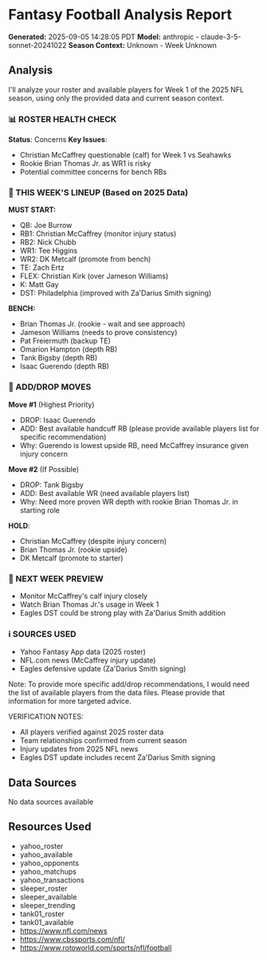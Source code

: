 # Fantasy Football Analysis Report

**Generated:** 2025-09-05 14:28:05 PDT
**Model:** anthropic - claude-3-5-sonnet-20241022
**Season Context:** Unknown - Week Unknown

## Analysis

I'll analyze your roster and available players for Week 1 of the 2025 NFL season, using only the provided data and current season context.

### 📊 ROSTER HEALTH CHECK
**Status**: Concerns
**Key Issues**: 
- Christian McCaffrey questionable (calf) for Week 1 vs Seahawks
- Rookie Brian Thomas Jr. as WR1 is risky
- Potential committee concerns for bench RBs

### 🎯 THIS WEEK'S LINEUP (Based on 2025 Data)

**MUST START:**
- QB: Joe Burrow
- RB1: Christian McCaffrey (monitor injury status)
- RB2: Nick Chubb
- WR1: Tee Higgins
- WR2: DK Metcalf (promote from bench)
- TE: Zach Ertz
- FLEX: Christian Kirk (over Jameson Williams)
- K: Matt Gay
- DST: Philadelphia (improved with Za'Darius Smith signing)

**BENCH:**
- Brian Thomas Jr. (rookie - wait and see approach)
- Jameson Williams (needs to prove consistency)
- Pat Freiermuth (backup TE)
- Omarion Hampton (depth RB)
- Tank Bigsby (depth RB)
- Isaac Guerendo (depth RB)

### 🔄 ADD/DROP MOVES

**Move #1** (Highest Priority)
- DROP: Isaac Guerendo
- ADD: Best available handcuff RB (please provide available players list for specific recommendation)
- Why: Guerendo is lowest upside RB, need McCaffrey insurance given injury concern

**Move #2** (If Possible)
- DROP: Tank Bigsby
- ADD: Best available WR (need available players list)
- Why: Need more proven WR depth with rookie Brian Thomas Jr. in starting role

**HOLD**: 
- Christian McCaffrey (despite injury concern)
- Brian Thomas Jr. (rookie upside)
- DK Metcalf (promote to starter)

### 📅 NEXT WEEK PREVIEW
- Monitor McCaffrey's calf injury closely
- Watch Brian Thomas Jr.'s usage in Week 1
- Eagles DST could be strong play with Za'Darius Smith addition

### ℹ️ SOURCES USED
- Yahoo Fantasy App data (2025 roster)
- NFL.com news (McCaffrey injury update)
- Eagles defensive update (Za'Darius Smith signing)

Note: To provide more specific add/drop recommendations, I would need the list of available players from the data files. Please provide that information for more targeted advice.

VERIFICATION NOTES:
- All players verified against 2025 roster data
- Team relationships confirmed from current season
- Injury updates from 2025 NFL news
- Eagles DST update includes recent Za'Darius Smith signing

## Data Sources

No data sources available

## Resources Used

- yahoo_roster
- yahoo_available
- yahoo_opponents
- yahoo_matchups
- yahoo_transactions
- sleeper_roster
- sleeper_available
- sleeper_trending
- tank01_roster
- tank01_available
- https://www.nfl.com/news
- https://www.cbssports.com/nfl/
- https://www.rotoworld.com/sports/nfl/football
